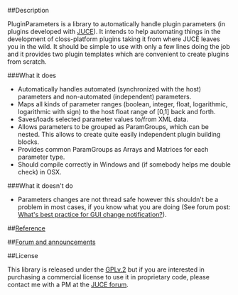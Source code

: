 ##Description

PluginParameters is a library to automatically handle plugin parameters (in plugins developed with [JUCE](http://rawmaterialsoftware.com/juce.php)). It intends to help automating things in the development of closs-platform plugins taking it from where JUCE leaves you in the wild. It should be simple to use with only a few lines doing the job and it provides two plugin templates which are convenient to create plugins from scratch. 

###What it does

* Automatically handles automated (synchronized with the host) parameters and non-automated (independent) parameters.
* Maps all kinds of parameter ranges (boolean, integer, float, logarithmic, logarithmic with sign) to the host float range of [0,1] back and forth.
* Saves/loads selected parameter values to/from XML data.
* Allows parameters to be grouped as ParamGroups, which can be nested. This allows to create quite easily independent plugin building blocks.
* Provides common ParamGroups as Arrays and Matrices for each parameter type.
* Should compile correctly in Windows and (if somebody helps me double check) in OSX.

###What it doesn't do

* Parameters changes are not thread safe however this shouldn't be a problem in most cases, if you know what you are doing (See forum post: [What's best practice for GUI change notification?](http://www.rawmaterialsoftware.com/viewtopic.php?f=8&t=10531)).

##[Reference](https://github.com/4drX/pluginparameters/wiki)

##[Forum and announcements](http://www.rawmaterialsoftware.com/viewtopic.php?f=6&t=11122&p=63732)

##License

This library is released under the [GPLv.2](http://www.gnu.org/licenses/gpl-2.0.html) but if you are interested in purchasing a commercial license to use it in proprietary code, please contact me with a PM at the [JUCE forum](http://www.rawmaterialsoftware.com/memberlist.php?mode=viewprofile&u=347).